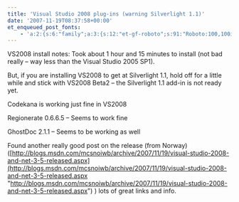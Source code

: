 ```yaml
---
title: 'Visual Studio 2008 plug-ins (warning Silverlight 1.1)'
date: '2007-11-19T08:37:58+00:00'
et_enqueued_post_fonts:
    - 'a:2:{s:6:"family";a:3:{s:12:"et-gf-roboto";s:91:"Roboto:100,100italic,300,300italic,regular,italic,500,500italic,700,700italic,900,900italic";s:22:"et-gf-roboto-condensed";s:59:"Roboto+Condensed:300,300italic,regular,italic,700,700italic";s:17:"et-gf-roboto-slab";s:51:"Roboto+Slab:100,200,300,regular,500,600,700,800,900";}s:6:"subset";a:7:{i:0;s:9:"latin-ext";i:1;s:5:"greek";i:2;s:9:"greek-ext";i:3;s:10:"vietnamese";i:4;s:8:"cyrillic";i:5;s:5:"latin";i:6;s:12:"cyrillic-ext";}}'
---
```


VS2008 install notes: Took about 1 hour and 15 minutes to install (not bad really – way less than the Visual Studio 2005 SP1).

But, if you are installing VS2008 to get at Silverlight 1.1, hold off for a little while and stick with VS2008 Beta2 – the Silverlight 1.1 add-in is not ready yet.

Codekana is working just fine in VS2008

Regionerate 0.6.6.5 – Seems to work fine

GhostDoc 2.1.1 – Seems to be working as well

Found another really good post on the release (from Norway)([http://blogs.msdn.com/mcsnoiwb/archive/2007/11/19/visual-studio-2008-and-net-3-5-released.aspx](http://blogs.msdn.com/mcsnoiwb/archive/2007/11/19/visual-studio-2008-and-net-3-5-released.aspx "http://blogs.msdn.com/mcsnoiwb/archive/2007/11/19/visual-studio-2008-and-net-3-5-released.aspx") ) lots of great links and info.